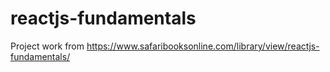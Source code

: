 # reactjs-fundamentals
Project work from https://www.safaribooksonline.com/library/view/reactjs-fundamentals/
